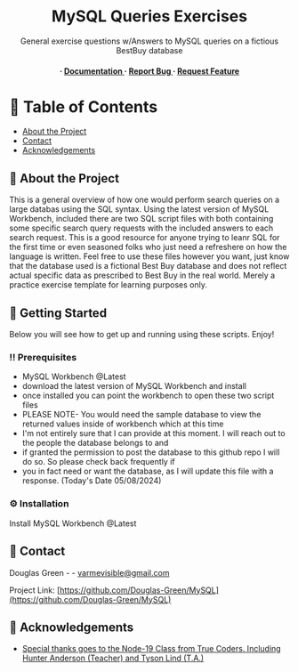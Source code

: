 <div align='center'>

<h1>MySQL Queries Exercises</h1>
<p>General exercise questions w/Answers to MySQL queries on a fictious BestBuy database</p>

<h4> <span> · </span> <a href="https://github.com/Douglas-Green/MySQL/blob/master/README.md"> Documentation </a> <span> · </span> <a href="https://github.com/Douglas-Green/MySQL/issues"> Report Bug </a> <span> · </span> <a href="https://github.com/Douglas-Green/MySQL/issues"> Request Feature </a> </h4>


</div>

# :notebook_with_decorative_cover: Table of Contents

- [About the Project](#star2-about-the-project)
- [Contact](#handshake-contact)
- [Acknowledgements](#gem-acknowledgements)


## :star2: About the Project
This is a general overview of how one would perform search queries on a large databas using the SQL syntax. Using the latest version
of MySQL Workbench, included there are two SQL script files with both containing some specific search query requests with the 
included answers to each search request. This is a good resource for anyone trying to leanr SQL for the first time or even seasoned folks who just need a refreshere on how
the language is written. Feel free to use these files however you want, just know that the database used is a fictional Best Buy database and 
does not reflect actual specific data as prescribed to Best Buy in the real world. Merely a practice exercise template for learning purposes only. 
## :toolbox: Getting Started
Below you will see how to get up and running using these scripts. Enjoy!
### :bangbang: Prerequisites

- MySQL Workbench @Latest
- download the latest version of MySQL Workbench and install
- once installed you can point the workbench to open these two script files
- PLEASE NOTE- You would need the sample database to view the returned values inside of workbench which at this time
- I'm not entirely sure that I can provide at this moment. I will reach out to the people the database belongs to and
- if granted the permission to post the database to this github repo I will do so. So please check back frequently if
- you in fact need or want the database, as I will update this file with a response. (Today's Date 05/08/2024)


### :gear: Installation

Install MySQL Workbench @Latest


## :handshake: Contact

Douglas Green - - varmevisible@gmail.com

Project Link: [https://github.com/Douglas-Green/MySQL](https://github.com/Douglas-Green/MySQL)

## :gem: Acknowledgements
- [Special thanks goes to the Node-19 Class from True Coders. Including Hunter Anderson (Teacher) and Tyson Lind (T.A.) ]()
